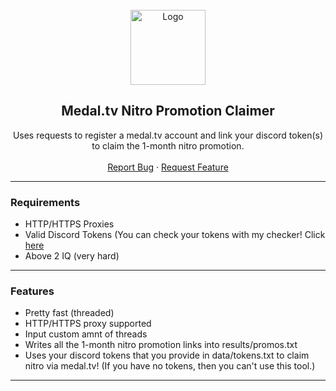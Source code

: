 <div id="top"></div>

<br/>
<div align="center">
  <a href="https://github.com/doozleuwu/Medal.tv-Nitro-Promotion-Claimer">
    <img src="https://i.imgur.com/c3vgTg2.png" alt="Logo" width="120" height="120">
  </a>
  
  <h2 align="center">Medal.tv Nitro Promotion Claimer</h3>

  <p align="center">
    Uses requests to register a medal.tv account and link your discord token(s) to claim the 1-month nitro promotion.
    <br />
    <br />
    <a href="https://github.com/doozleuwu/Medal.tv-Nitro-Promotion-Claimer/issues">Report Bug</a>
    ·
    <a href="https://github.com/doozleuwu/Medal.tv-Nitro-Promotion-Claimer/issues">Request Feature</a>
  </p>
</div>

---------------------------------------

### Requirements
* HTTP/HTTPS Proxies
* Valid Discord Tokens (You can check your tokens with my checker! Click <a href="https://github.com/doozleuwu/Discord-Token-Checker">here</a>
* Above 2 IQ (very hard)
---------------------------------------

### Features
* Pretty fast (threaded)
* HTTP/HTTPS proxy supported
* Input custom amnt of threads
* Writes all the 1-month nitro promotion links into results/promos.txt
* Uses your discord tokens that you provide in data/tokens.txt to claim nitro via medal.tv! (If you have no tokens, then you can't use this tool.)

---------------------------------------
